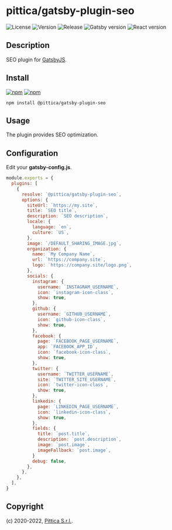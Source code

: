 # pittica/gatsby-plugin-seo

![License](https://img.shields.io/github/license/pittica/gatsby-plugin-seo)
![Version](https://img.shields.io/github/package-json/v/pittica/gatsby-plugin-seo)
![Release](https://img.shields.io/github/v/release/pittica/gatsby-plugin-seo)
![Gatsby version](https://img.shields.io/npm/dependency-version/@pittica/gatsby-plugin-seo/peer/gatsby)
![React version](https://img.shields.io/github/package-json/dependency-version/pittica/gatsby-plugin-seo/react)

## Description

SEO plugin for [GatsbyJS](https://www.gatsbyjs.org/).

## Install

[![npm](https://img.shields.io/npm/v/@pittica/gatsby-plugin-seo)](https://www.npmjs.com/package/@pittica/gatsby-plugin-seo)
[![npm](https://img.shields.io/npm/dm/@pittica/gatsby-plugin-seo)](https://www.npmjs.com/package/@pittica/gatsby-plugin-seo)

```shell
npm install @pittica/gatsby-plugin-seo
```

## Usage

The plugin provides SEO optimization.

## Configuration

Edit your **gatsby-config.js**.

```javascript
module.exports = {
  plugins: [
    {
      resolve: `@pittica/gatsby-plugin-seo`,
      options: {
        siteUrl: `https://my.site`,
        title: `SEO title`,
        description: `SEO description`,
        locale: {
          language: `en`,
          culture: `US`,
        },
        image: `/DEFAULT_SHARING_IMAGE.jpg`,
        organization: {
          name: `My Company Name`,
          url: `https://company.site`,
          logo: `https://company.site/logo.png`,
        },
        socials: {
          instagram: {
            username: `INSTAGRAM_USERNAME`,
            icon: `instagram-icon-class`,
            show: true,
          },
          github: {
            username: `GITHUB_USERNAME`,
            icon: `github-icon-class`,
            show: true,
          },
          facebook: {
            page: `FACEBOOK_PAGE_USERNAME`,
            app: `FACEBOOK_APP_ID`,
            icon: `facebook-icon-class`,
            show: true,
          },
          twitter: {
            username: `TWITTER_USERNAME`,
            site: `TWITTER_SITE_USERNAME`,
            icon: `twitter-icon-class`,
            show: true,
          },
          linkedin: {
            page: `LINKEDIN_PAGE_USERNAME`,
            icon: `linkedin-icon-class`,
            show: true,
          },
          fields: {
            title: `post.title`,
            description: `post.description`,
            image: `post.image`,
            imageFallback: `post.image`,
          }
          debug: false,
        },
      },
    },
  ],
}
```

## Copyright

(c) 2020-2022, [Pittica S.r.l.](https://pittica.com).
